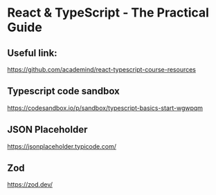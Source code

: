# React & TypeScript - The Practical Guide

## Useful link:

https://github.com/academind/react-typescript-course-resources

## Typescript code sandbox

https://codesandbox.io/p/sandbox/typescript-basics-start-wgwpqm

## JSON Placeholder

https://jsonplaceholder.typicode.com/

## Zod

https://zod.dev/
